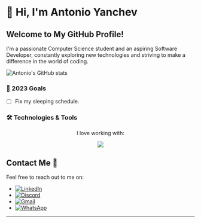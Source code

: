 # 👋 Hi, I'm Antonio Yanchev

## Welcome to My GitHub Profile!

I'm a passionate Computer Science student and an aspiring Software Developer, constantly exploring new technologies and striving to make a difference in the world of coding.

![Antonio's GitHub stats](https://github-readme-stats.vercel.app/api?username=eMhctaCtnaCuoY&show_icons=true&theme=radical)

### 🎯 2023 Goals
- [ ] Fix my sleeping schedule.

### 🛠️ Technologies & Tools

  <p align="center">
    I love working with:
  </p>



<p align="center">
  <a href="https://skillicons.dev">
    <img src="https://skillicons.dev/icons?i=js,html,css,cpp,c,java,python&theme=dark" />
  </a>
</p>



## Contact Me 🚀
Feel free to reach out to me on:
- [![LinkedIn](https://img.shields.io/badge/-LinkedIn-0A66C2?style=flat&logo=LinkedIn&logoColor=white)](https://www.linkedin.com/in/antonio-yanchev-00a938227/)
- [![Discord](https://img.shields.io/badge/Discord-%235865F2.svg?style=flat-square&logo=discord&logoColor=white)](https://discord.com/channels/@me)
- [![Gmail](https://img.shields.io/badge/Gmail-D14836?style=flat-square&logo=gmail&logoColor=white)](mailto:antonio.yanchev@gmail.com)
- [![WhatsApp](https://img.shields.io/badge/-WhatsApp-25D366?style=flat&logo=WhatsApp&logoColor=white)](https://wa.me/+447464725420)

---

